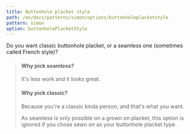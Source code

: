 ```yaml
---
title: Buttonhole placket style
path: /en/docs/patterns/simon/options/buttonholeplacketstyle
pattern: simon
option: buttonholePlacketStyle
---
```


Do you want classic buttonhole placket, or a seamless one (sometimes called French style)?

> #### Why pick seamless?
> 
> It's less work and it looks great.
> 
> #### Why pick classic?
> 
> Because you're a classic kinda person, and that's what you want.
> 
> As seamless is only possible on a grown on placket, this option is ignored if you chose sewn on as your buttonhole placket type.